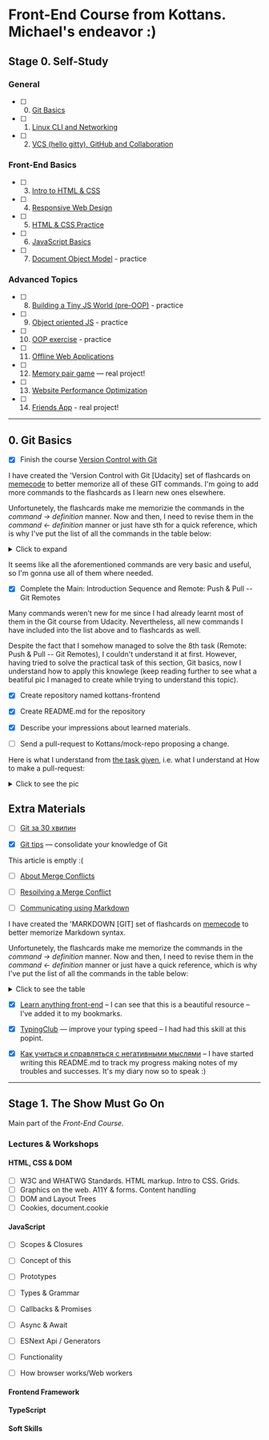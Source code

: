 # Front-End Course from Kottans. Michael's endeavor :)

## Stage 0. Self-Study

### General
- [ ] 0. [Git Basics](https://github.com/kottans/frontend/blob/master/tasks/git-intro.md)
- [ ] 1. [Linux CLI and Networking](https://github.com/kottans/frontend/blob/master/tasks/linux-cli-http.md)
- [ ] 2. [VCS (hello gitty), GitHub and Collaboration](https://github.com/kottans/frontend/blob/master/tasks/git-collaboration.md)

### Front-End Basics
- [ ] 3. [Intro to HTML & CSS](https://github.com/kottans/frontend/blob/master/tasks/html-css-intro.md)
- [ ] 4. [Responsive Web Design](https://github.com/kottans/frontend/blob/master/tasks/html-css-responsive.md)
- [ ] 5. [HTML & CSS Practice](https://github.com/kottans/frontend/blob/master/tasks/html-css-popup.md)
- [ ] 6. [JavaScript Basics](https://github.com/kottans/frontend/blob/master/tasks/js-basics.md)
- [ ] 7. [Document Object Model](https://github.com/kottans/frontend/blob/master/tasks/js-dom.md) - practice

### Advanced Topics
- [ ] 8. [Building a Tiny JS World (pre-OOP)](https://github.com/kottans/frontend/blob/master/tasks/js-pre-oop.md) - practice
- [ ] 9. [Object oriented JS](https://github.com/kottans/frontend/blob/master/tasks/js-oop.md) - practice
- [ ] 10. [OOP exercise](https://github.com/kottans/frontend/blob/master/tasks/js-post-oop.md) - practice
- [ ] 11. [Offline Web Applications](https://github.com/kottans/frontend/blob/master/tasks/app-design-offline.md)
- [ ] 12. [Memory pair game](https://github.com/kottans/frontend/blob/master/tasks/memory-pair-game.md) — real project!
- [ ] 13. [Website Performance Optimization](https://github.com/kottans/frontend/blob/master/tasks/app-design-performance.md)
- [ ] 14. [Friends App](https://github.com/kottans/frontend/blob/master/tasks/friends-app.md) - real project!
________________________________________________


## 0. Git Basics

- [x] Finish the course [Version Control with Git](https://www.udacity.com/course/version-control-with-git--ud123)

I have created the 'Version Control with Git [Udacity] set of flashcards on [memecode](https://www.memcode.com/users/1823) to better memorize all of these GIT commands. I'm going to add more commands to the flashcards as I learn new ones elsewhere.

Unfortunetely, the flashcards make me memorizie the commands in the *command -> definition* manner. Now and then, I need to revise them in the *command <- definition* manner or just have sth for a quick reference, which is why I've put the list of all the commands in the table below:

<details>
  <summary>Click to expand</summary>
  
|#|Git command|Explanation
|---|:---|---
|1.| `git pull --rebase` |Ensures that changes made to the local repo are put on top of the changes made in the remote (коротка форма для `git fetch` а потім `git rebase`)
|2.| `git push`|Uploads local repository content to a remote repository
|3.| `git pull`|Fetches and downloads content from a remote repository and immediately updates the local repository to match that content (*просто коротша форма для `git fetch` а потім `git merge`*)
|4.| `git fetch`|
|5.| `git rebase x`|
|6.| `git reset --hard HEAD^`|
|7.| `git reset HEADx`|
|8.| `git reset --soft HEAD^`|
|9.| `git reset --mixed HEAD^`|
|10.| `git reflog`|
|11.| `git show HEAD^^^2` or `HEAD~2^2`|
|12.| `git show HEAD^^` or `HEAD~2`|
|13.| `git show HEAD^^^` or `HEAD~3`|
|14.| `git show SHA^2`, where SHA is the SHA of a merge commit|
|15.| `git show HEAD^` or `HEAD~` or `HEAD~1`|
|16.| `git revert x`, where x is the SHA of commit to revert|
|17.| `git commit --amend`|
|18.| `git merge x`, where x is the name of the branch to be merged into the branch that's currently checked out|
|19.| `git reset --hard HEAD^`|
|20.| `git log --oneline --graph --all`|
|21.| `git checkout -b x y`, where x is the name of the newly-created branch, y is the branch name (the most recent commit in that branch) or a commit's SHA which the newly-created brach will stem from|
|22.| `git branch -D x`, where x is the name of the branch, and the flag MUST be CAPITALIZED|
|23.| `git branch -d x`, where x is the name of the branch|
|24.| `git checkout x`, where x is is the name of the brance|
|25.| `git branch x`|
|26.| `git branch`|
|27.| `git commit -m "x"`, where x is used as the commit message. Be aware that you can't provide a description for the commit, only the message part|
|28.| `git tag -d x`, where x is the name of the tag|
|29.| `git tag`|
|30.| `git tag -a x`, where x is the name of the tag. If you don't provide the flag, then it'll create what's called lightweight tag.|
||**Wildcards:**|
||- `**`|
||- `[a-z]`|
||- `[abc]`|
||- `?`|
||- `samples/*.jpg`|
||.gitignore|
|31.| `git diff`|
|32.| `git rm --cached x`, where x is the name of the file|
|33.| `git add .` (in a regular way it would be used as `git add x x ... xN`, where x, xN are the names of the files|
|34.| `git config --global user.name "x"`, where x is Your-Full-Name|
|35.| `git config --global user.email "x"`, where x is Your-Email|
|36.| `git show x`, where x is first 7 chars of the commit's SHA:|
|| - `--stat`|
|| - `-p` or `--patch`|
|| - `-w`|
|37.| `git log -p` (or `--patch`)|
|38.| `git log --stat`|
|39.| `git log` (to leave Less text editor, use **q**)|
|40.| `git status`|
|41.| `git clone https://...` (optionally, u could add the folder name after the url, to clone the repository into that folder, e.g. use another name of the repository locally)|
|42.| `git init`|
|43.| `git config --list`|
|44.| `git config --global core.editor "code --wait"`|
|45.| `git config --global merge.conflictstyle diff3`|
</details>

It seems like all the aforementioned commands are very basic and useful, so I'm gonna use all of them where needed.



- [x] Complete the Main: Introduction Sequence and Remote: Push & Pull -- Git Remotes

Many commands weren't new for me since I had already learnt most of them in the Git course from Udacity. Nevertheless, all new commands I have included into the list above and to flashcards as well.

Despite the fact that I somehow managed to solve the 8th task (Remote: Push & Pull -- Git Remotes), I couldn't understand it at first. However, having tried to solve the practical task of this section, Git basics, now I understand how to apply this knowlege (keep reading further to see what a beatiful pic I managed to create while trying to understand this topic).


- [x] Create repository named kottans-frontend

- [x] Create README.md for the repository

- [x] Describe your impressions about learned materials.

- [ ] Send a pull-request to Kottans/mock-repo proposing a change.

Here is what I understand from [the task given](https://github.com/kottans/frontend/blob/master/tasks/git-intro.md), i.e. what I understand at How to make a pull-request:

<details>
  <summary>Click to see the pic</summary>
  
![how to make a pull-request](https://clip2net.com/clip/m0/33c0a-clip-191kb.jpg?nocache=1)
</details>

## Extra Materials

- [ ] [Git за 30 хвилин](https://codeguida.com/post/453)

- [x] [Git tips](http://sixrevisions.com/web-development/git-tips/) — consolidate your knowledge of Git

This article is emptly :(

- [ ] [About Merge Conflicts](https://docs.github.com/en/free-pro-team@latest/github/collaborating-with-issues-and-pull-requests/about-merge-conflicts)

- [ ] [Resoilving a Merge Conflict](https://docs.github.com/en/free-pro-team@latest/github/collaborating-with-issues-and-pull-requests/resolving-a-merge-conflict-using-the-command-line)

- [ ] [Communicating using Markdown](https://lab.github.com/githubtraining/communicating-using-markdown)

I have created the 'MARKDOWN [GIT] set of flashcards on [memecode](https://www.memcode.com/users/1823) to better memorize Markdown syntax.

Unfortunetely, the flashcards make me memorize the commands in the *command -> definition* manner. Now and then, I need to revise them in the *command <- definition* manner or just have a quick reference, which is why I've put the list of all the commands in the table below:

<details>
  <summary>Click to see the table</summary>
  
|#|Piece of Syntax|Description
|---|---|---:
|1.| `-` or `*`| Creates an unordered list
|2.| `- [ ] x`| Adds a checkbox
|3.| `- [x] x`| Adds a ticked checkbox
|4.| `[title](url)`| Creates a link (TIP: use the keyboard shortcut **command + k** to create a link
|5.| `# header 1` ... `###### header 6`| Header 1 is the largest, while header 6 is the smallest
|6.| `![title](url)`| Adds an image
|7.| `**x**`| Bold **x**
|8.| `*x*`| Italic *x*
|9.| `~~ABC~~`| Strikethrough x (закреслений)
|10.| `**aaa _aaa_ aaa**`| **aaa _aaa_ aaa**
|11.| `***aaa aaa aaa***`| ***aaa aaa aaa***
|12.|  `> x`| Adds quotation
|13.| `@perseon`, where *person* is a person's username or team name| Mentions a person or a team; autocomplete results are restricted to repository collaborators and any other participants on the thread
|14.| `@organisation/team` | Subscribes all members of the team to the conversation
|15.| `#`| Brings up a list of suggested issues and pull requests within the repository
|16.| `:`| Brings up a list of suggested emoji ([emoji-cheat-sheet.com](https://www.webfx.com/tools/emoji-cheat-sheet/))
|17.| `---`| Creates each column's header of a table. **At least 3 hyphens must be used**
|18.| `\|`| Separates each column of the table
|19.| `:---`, `:---:`, `---:`| Aligns text to the left, center, and to the right, respectively
|20.| `\```xxx *code* ```/`| Adds an optional language identifier to enable syntax highlighting in your fenced code block. Use `HTML`, `CSS`, or `JavaScript` instead of `xxx`. Other identifiers for more languages you can find [here](https://github.com/github/linguist/blob/master/lib/linguist/languages.yml). Don't pay your attention to the `\/`, they are not needed in the real syntax.
|21.| `<details><summary>message</summary> content</details>`| Adds a collapsible section containing sth. NB: Make sure you have an empty line after the closing `</summary>` tag, otherwise the markdown/code blocks won't show correctly. NB: Make sure you have an empty line after the closing `</details>` tag if you have multiple collapsible sections.
</details>

- [x] [Learn anything front-end](https://learn-anything.xyz/web-development/front-end) – I can see that this is a beautiful resource – I've added it to my bookmarks.

- [x] [TypingClub](https://www.typingclub.com/) — improve your typing speed – I had had this skill at this popint.

- [x] [Как учиться и справляться с негативными мыслями](https://guides.hexlet.io/learning/) – I have started writing this README.md to track my progress making notes of my troubles and successes. It's my diary now so to speak :)



_________________________________________________________________________

## Stage 1. The Show Must Go On

Main part of the _Front-End Course_.

### Lectures & Workshops

#### HTML, CSS & DOM

- [ ] W3C and WHATWG Standards. HTML markup. Intro to CSS. Grids.
- [ ] Graphics on the web. А11Y & forms. Content handling
- [ ] DOM and Layout Trees
- [ ] Cookies, document.cookie

#### JavaScript

- [ ] Scopes & Closures
- [ ] Concept of this
- [ ] Prototypes
- [ ] Types & Grammar
- [ ] Callbacks & Promises
- [ ] Async & Await
- [ ] ESNext Api / Generators
- [ ] Functionality
- [ ] How browser works/Web workers


#### Frontend Framework

#### TypeScript

#### Soft Skills


